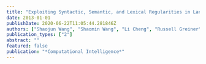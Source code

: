 ```yaml
---
title: "Exploiting Syntactic, Semantic, and Lexical Regularities in Language Modeling via Directed Markov Random Fields"
date: 2013-01-01
publishDate: 2020-06-22T11:05:44.281846Z
authors: ["Shaojun Wang", "Shaomin Wang", "Li Cheng", "Russell Greiner", "Dale Schuurman"]
publication_types: ["2"]
abstract: ""
featured: false
publication: "*Computational Intelligence*"
---
```



